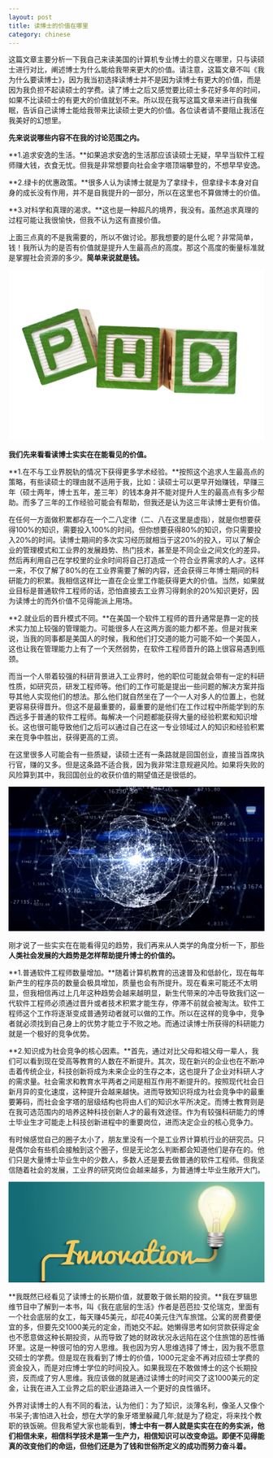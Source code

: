 ```yaml
---
layout: post
title: 读博士的价值在哪里
category: chinese
---
```

这篇文章主要分析一下我自己来读美国的计算机专业博士的意义在哪里，只与读硕士进行对比，阐述博士为什么能给我带来更大的价值。请注意，这篇文章不叫《我为什么要读博士》，因为我当初选择读博士并不是因为读博士有更大的价值，而是因为我负担不起读硕士的学费。读了博士之后又感觉要比硕士多花好多年的时间，如果不比读硕士的有更大的价值就划不来。所以现在我写这篇文章来进行自我催眠，告诉自己读博士能给我带来比读硕士更大的价值。各位读者请不要阻止我活在我美好的幻想里。

**先来说说哪些内容不在我的讨论范围之内。**

**1.追求安逸的生活。**如果追求安逸的生活那应该读硕士无疑，早早当软件工程师赚大钱，衣食无忧。但我是非常想要向社会金字塔顶端攀登的，不想早早安逸。

**2.绿卡的优惠政策。**很多人认为读博士就是为了拿绿卡，但拿绿卡本身对自身的成长没有作用，并不是自我提升的一部分，所以在这里也不算做博士的价值。

**3.对科学和真理的渴求。**这也是一种超凡的境界，我没有。虽然追求真理的过程可能让我很愉快，但我不认为这有直接价值。

上面三点真的不是我需要的，所以不做讨论。那我想要的是什么呢？非常简单，钱！我所认为的是否有价值就是提升人生最高点的高度。那这个高度的衡量标准就是掌握社会资源的多少。**简单来说就是钱。**

<div class="row">
<div class="col-lg-12">
      <div class="thumbnail">
          <img src="/img/phd1.jpg">
      </div>
</div>
</div>

**我们先来看看读博士实实在在能看见的价值。**

**1.在不与工业界脱轨的情况下获得更多学术经验。**按照这个追求人生最高点的策略，有些读硕士的理由就不适用于我，比如：读硕士可以更早开始赚钱，早赚三年（硕士两年，博士五年，差三年）的钱本身并不能对提升人生的最高点有多少帮助。而多了三年的工作经验可能会有帮助，但我还是认为这三年读博士更有价值。

在任何一方面做积累都存在一个二八定律（二、八在这里是虚指），就是你想要获得100%的知识，需要投入100%的时间。但你想要获得80%的知识，你只需要投入20%的时间。读博士期间的多次实习经历就相当于这20%的投入，可以了解企业的管理模式和工业界的发展趋势、热门技术，甚至是不同企业之间文化的差异。然后再利用自己在学校里的业余时间将自己打造成一个符合业界需求的人才。这样一来，不仅了解了80%的在工业界需要了解的内容，还会获得三年博士期间的科研能力的积累。我相信这样比一直在企业里工作能获得更大的价值。当然，如果就业目标是普通软件工程师的话，恐怕直接去工业界习得剩余的20%知识更好，因为读博士的而外价值不见得能派上用场。

**2.就业后的晋升模式不同。**在美国一个软件工程师的晋升通常是靠一定的技术实力加上较强的管理能力。可能很多人在这两方面的能力都不差。但是对我来说，当我的同事都是美国人的时候，我和他们打交道的能力可能不如一个美国人，这也让我在管理能力上有了一个天然弱势，在软件工程师晋升的路上很容易遇到瓶颈。

而当一个人带着较强的科研背景进入工业界时，他的职位可能就会带有一定的科研性质，如研究员，研发工程师等。他们的工作可能是提出一些问题的解决方案并指导其他人实现他们的想法。那么他们就自然坐在了一个一人对多人的位置上，也就更容易获得晋升。但这不是最重要的，最重要的是他们在工作过程中所能学到的东西远多于普通的软件工程师。每解决一个问题都能获得大量的经验积累和知识增长。这也很可能导致他们之后可以通过自己在这一专业领域过人的知识和经验积累来在竞争中胜出，获得更高的工资。

在这里很多人可能会有一些质疑，读硕士还有一条路就是回国创业，直接当首席执行官，赚的又多。但是这条路不适合我，因为我非常注意规避风险。如果将失败的风险算到其中，我回国创业的收获价值的期望值还是很低的。

<div class="row">
<div class="col-lg-12">
      <div class="thumbnail">
          <img src="/img/phd2.jpg">
      </div>
</div>
</div>

刚才说了一些实实在在能看得见的趋势，我们再来从人类学的角度分析一下，那些**人类社会发展的大趋势是怎样帮助提升博士的价值的。**

**1.普通软件工程师数量增加。**随着计算机教育的迅速普及和低龄化，现在每年新产生的程序员的数量会极具增加，质量也会有所提升。现在看来可能还不太明显，但我相信再过上几年这种趋势会越来越明显，新生代带来的冲击导致我们这一代软件工程师必须通过晋升或者技术积累才能生存，停滞不前就会被淘汰。软件工程师这个工作将逐渐变成普通劳动者就可以做的工作。所以在这样的竞争中，竞争者就必须找到自己身上的优势才能立于不败之地。而通过读博士所获得的科研能力就是一个极好的竞争优势。

**2.知识成为社会竞争的核心因素。**首先，通过对比父母和祖父母一辈人，我们可以看到现在受高等教育的人数在不断提升。其次，现在新兴的企业也在不断冲击着传统企业，科技创新将成为未来企业的生存之本，这也提升了企业对科研人才的需求量。社会需求和教育水平两者之间是相互作用不断提升的。按照现代社会日新月异的变化速度，这种提升会越来越快。进而导致知识将成为社会竞争中的最重要筹码，而社会金字塔的层级结构也将由人们的知识水平所决定。而博士教育则是在我可选范围内的培养这种科技创新人才的最有效途径。作为有较强科研能力的博士毕业生才可能走上科技创新进程中的重要岗位，进而决定企业的核心竞争力。

有时候感觉自己的圈子太小了，朋友里没有一个是工业界计算机行业的研究员。只是偶尔会有些机会接触到这个圈子，但是无论怎么判断都会知道他们是存在的。他们只是大量博士毕业生中的少数人，多数人还是要去做普通的软件工程师。但我坚信随着社会的发展，工业界的研究岗位会越来越多，为普通博士毕业生敞开大门。

<div class="row">
<div class="col-lg-12">
      <div class="thumbnail">
          <img src="/img/phd3.jpg">
      </div>
</div>
</div>

**我既然已经看见了读博士的长期价值，就要敢于做长期的投资。**我在罗辑思维节目中了解到一本书，叫《我在底层的生活》作者是芭芭拉·艾伦瑞克，里面有一个社会底层的女工，每天赚45美元，却花40美元住汽车旅馆。公寓的房费要便宜的多，但要先交1000美元的定金，而她交不起。她懒得思考如何贷款获得定金也不愿意做这种长期投资，从而导致了她的财政状况永远陷在这个住旅馆的恶性循环里。这是一种很可怕的穷人思维。我也因为穷人思维选择了博士，因为我不愿意交硕士的学费。但是现在我看到了博士的价值，1000元定金不再对应硕士学费的资金投入，而是对应博士学位的时间投入。如果我现在不敢做博士的这个长期投资，反而成了穷人思维。我应该做的就是通过读博士的时间交了这1000美元的定金，让我在进入工业界之后的职业道路进入一个更好的良性循环。

外界对读博士的人有不同的看法，认为他们：为了知识，淡薄名利，像圣人又像个书呆子;害怕进入社会，想在大学的象牙塔里躲藏几年;就是为了稳定，将来找个教职的铁饭碗。但我希望大家也能看到，**博士中有一群人就是实实在在的务实派，他们相信未来，相信科学技术是第一生产力，相信知识可以改变命运。即便不见得能真的改变他们的命运，但他们还是为了钱和世俗所定义的成功而努力奋斗着。**

